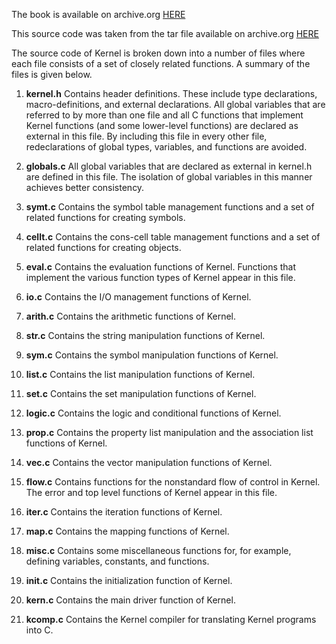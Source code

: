 The book is available on archive.org [HERE](https://archive.org/details/lispportableimpl0000hekm)

This source code was taken from the tar file available on archive.org [HERE](https://archive.org/details/kernel-lisp)

The source code of Kernel is broken down into a number of files where each file consists of a set of closely related functions. A summary of the files is given below.

1. **kernel.h** Contains header definitions. These include type declarations, macro-definitions, and external declarations. All global variables that are referred to by more than one file and all C functions that implement Kernel functions (and some lower-level functions) are declared as external in this file. By including this file in every other file, redeclarations of global types, variables, and functions are avoided.

2. **globals.c** All global variables that are declared as external in kernel.h are defined in this file. The isolation of global variables in this manner achieves better consistency.

3. **symt.c** Contains the symbol table management functions and a set of related functions for creating symbols.

4. **cellt.c** Contains the cons-cell table management functions and a set of related functions for creating objects.

5. **eval.c** Contains the evaluation functions of Kernel. Functions that implement the various function types of Kernel appear in this file.

6. **io.c** Contains the I/O management functions of Kernel.

7. **arith.c** Contains the arithmetic functions of Kernel.

8. **str.c** Contains the string manipulation functions of Kernel.

9. **sym.c** Contains the symbol manipulation functions of Kernel.

10. **list.c** Contains the list manipulation functions of Kernel.

11. **set.c** Contains the set manipulation functions of Kernel.

12. **logic.c** Contains the logic and conditional functions of Kernel.

13. **prop.c** Contains the property list manipulation and the association list functions of Kernel.

14. **vec.c** Contains the vector manipulation functions of Kernel.

15. **flow.c** Contains functions for the nonstandard flow of control in Kernel. The error and top level functions of Kernel appear in this file.

16. **iter.c** Contains the iteration functions of Kernel.

17. **map.c** Contains the mapping functions of Kernel.

18. **misc.c** Contains some miscellaneous functions for, for example, defining variables, constants, and functions.

19. **init.c** Contains the initialization function of Kernel.

20. **kern.c** Contains the main driver function of Kernel.

21. **kcomp.c** Contains the Kernel compiler for translating Kernel programs into C.
